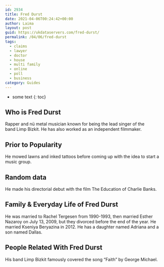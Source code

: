 ```yaml
---
id: 2934
title: Fred Durst
date: 2021-04-06T00:24:42+00:00
author: Laima
layout: post
guid: https://ukdataservers.com/fred-durst/
permalink: /04/06/fred-durst
tags:
  - claims
  - lawyer
  - doctor
  - house
  - multi family
  - online
  - poll
  - business
category: Guides
---
```


* some text
{: toc}


## Who is Fred Durst
                  
                  
                  
Rapper and nü metal musician known for being the lead singer of the band Limp Bizkit. He has also worked as an independent filmmaker.
                  
              
            
              
            
                
                
                
## Prior to Popularity
                  
                  
                  
He mowed lawns and inked tattoos before coming up with the idea to start a music group.
                  
              
            
              
            
                
                
                
## Random data
                  
                  
                  
He made his directorial debut with the film The Education of Charlie Banks.
                  
              
            
              
            
                
                
                
## Family & Everyday Life of Fred Durst
                  
                  
                  
He was married to Rachel Tergesen from 1990-1993, then married Esther Nazaroy on July 13, 2009, but they divorced before the end of the year. He married Kseniya Beryazina in 2012. He has a daughter named Adriana and a son named Dallas.
                  
              
            
              
            
                
                
                
## People Related With Fred Durst
                  
                  
                  
His band Limp Bizkit famously covered the song &#8220;Faith&#8221; by George Michael.
                  
              
            
              
            
                
              
            
              
              
            
            
              
            
          
          
          